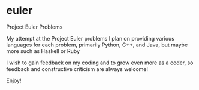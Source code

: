# euler
Project Euler Problems

My attempt at the Project Euler problems
I plan on providing various languages for each problem, primarily Python, C++, and Java, but maybe more such as Haskell or Ruby

I wish to gain feedback on my coding and to grow even more as a coder,
so feedback and constructive criticism are always welcome!

Enjoy!
